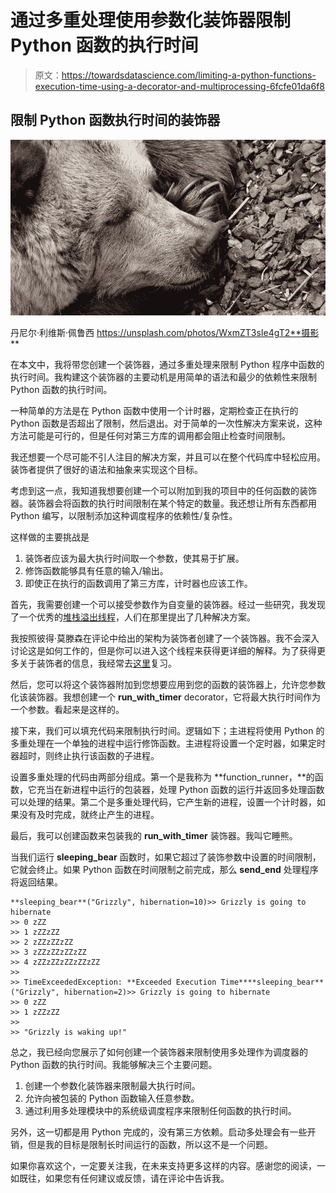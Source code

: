 # 通过多重处理使用参数化装饰器限制 Python 函数的执行时间

> 原文：<https://towardsdatascience.com/limiting-a-python-functions-execution-time-using-a-decorator-and-multiprocessing-6fcfe01da6f8>

## 限制 Python 函数执行时间的装饰器

![](img/67bc0d46f7be4eff45ab60e59ef42aa9.png)

丹尼尔·利维斯·佩鲁西 https://unsplash.com/photos/WxmZT3sIe4gT2**摄影**

在本文中，我将带您创建一个装饰器，通过多重处理来限制 Python 程序中函数的执行时间。我构建这个装饰器的主要动机是用简单的语法和最少的依赖性来限制 Python 函数的执行时间。

一种简单的方法是在 Python 函数中使用一个计时器，定期检查正在执行的 Python 函数是否超出了限制，然后退出。对于简单的一次性解决方案来说，这种方法可能是可行的，但是任何对第三方库的调用都会阻止检查时间限制。

我还想要一个尽可能不引人注目的解决方案，并且可以在整个代码库中轻松应用。装饰者提供了很好的语法和抽象来实现这个目标。

考虑到这一点，我知道我想要创建一个可以附加到我的项目中的任何函数的装饰器。装饰器会将函数的执行时间限制在某个特定的数量。我还想让所有东西都用 Python 编写，以限制添加这种调度程序的依赖性/复杂性。

这样做的主要挑战是

1.  装饰者应该为最大执行时间取一个参数，使其易于扩展。
2.  修饰函数能够具有任意的输入/输出。
3.  即使正在执行的函数调用了第三方库，计时器也应该工作。

首先，我需要创建一个可以接受参数作为自变量的装饰器。经过一些研究，我发现了一个优秀的[堆栈溢出线程](https://stackoverflow.com/questions/5929107/decorators-with-parameters.)，人们在那里提出了几种解决方案。

我按照彼得·莫滕森在评论中给出的架构为装饰者创建了一个装饰器。我不会深入讨论这是如何工作的，但是你可以进入这个线程来获得更详细的解释。为了获得更多关于装饰者的信息，我经常去[这里](https://realpython.com/primer-on-python-decorators/)复习。

然后，您可以将这个装饰器附加到您想要应用到您的函数的装饰器上，允许您参数化该装饰器。我想创建一个 **run_with_timer** decorator，它将最大执行时间作为一个参数。看起来是这样的。

接下来，我们可以填充代码来限制执行时间。逻辑如下；主进程将使用 Python 的多重处理在一个单独的进程中运行修饰函数。主进程将设置一个定时器，如果定时器超时，则终止执行该函数的子进程。

设置多重处理的代码由两部分组成。第一个是我称为 **function_runner，**的函数，它充当在新进程中运行的包装器，处理 Python 函数的运行并返回多处理函数可以处理的结果。第二个是多重处理代码，它产生新的进程，设置一个计时器，如果没有及时完成，就终止产生的进程。

最后，我可以创建函数来包装我的 **run_with_timer** 装饰器。我叫它睡熊。

当我们运行 **sleeping_bear** 函数时，如果它超过了装饰参数中设置的时间限制，它就会终止。如果 Python 函数在时间限制之前完成，那么 **send_end** 处理程序将返回结果。

```
**sleeping_bear**("Grizzly", hibernation=10)>> Grizzly is going to hibernate
>> 0 zZZ
>> 1 zZZzZZ
>> 2 zZZzZZzZZ
>> 3 zZZzZZzZZzZZ
>> 4 zZZzZZzZZzZZzZZ
>>
>> TimeExceededException: **Exceeded Execution Time****sleeping_bear**("Grizzly", hibernation=2)>> Grizzly is going to hibernate
>> 0 zZZ
>> 1 zZZzZZ
>> 
>> "Grizzly is waking up!"
```

总之，我已经向您展示了如何创建一个装饰器来限制使用多处理作为调度器的 Python 函数的执行时间。我能够解决三个主要问题。

1.  创建一个参数化装饰器来限制最大执行时间。
2.  允许向被包装的 Python 函数输入任意参数。
3.  通过利用多处理模块中的系统级调度程序来限制任何函数的执行时间。

另外，这一切都是用 Python 完成的，没有第三方依赖。启动多处理会有一些开销，但是我的目标是限制长时间运行的函数，所以这不是一个问题。

如果你喜欢这个，一定要关注我，在未来支持更多这样的内容。感谢您的阅读，一如既往，如果您有任何建议或反馈，请在评论中告诉我。